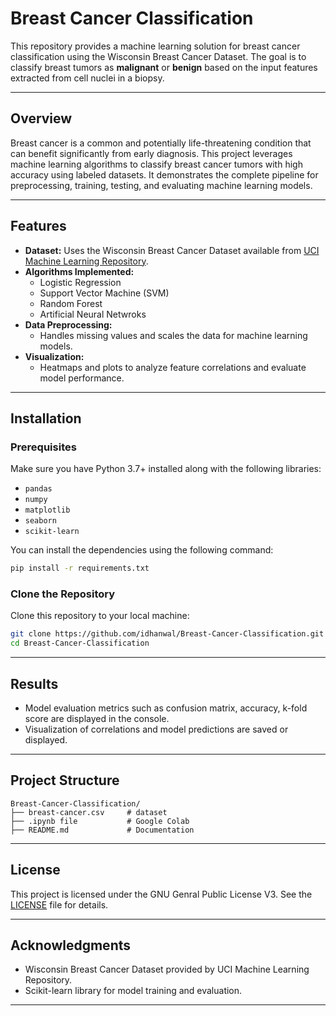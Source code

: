 
# Breast Cancer Classification

This repository provides a machine learning solution for breast cancer classification using the Wisconsin Breast Cancer Dataset. The goal is to classify breast tumors as **malignant** or **benign** based on the input features extracted from cell nuclei in a biopsy.

---

## Overview

Breast cancer is a common and potentially life-threatening condition that can benefit significantly from early diagnosis. This project leverages machine learning algorithms to classify breast cancer tumors with high accuracy using labeled datasets. It demonstrates the complete pipeline for preprocessing, training, testing, and evaluating machine learning models.

---

## Features

- **Dataset:** Uses the Wisconsin Breast Cancer Dataset available from [UCI Machine Learning Repository](https://archive.ics.uci.edu/ml/datasets/Breast+Cancer+Wisconsin+%28Diagnostic%29).
- **Algorithms Implemented:**
  - Logistic Regression
  - Support Vector Machine (SVM)
  - Random Forest
  - Artificial Neural Netwroks
- **Data Preprocessing:**
  - Handles missing values and scales the data for machine learning models.
- **Visualization:**
  - Heatmaps and plots to analyze feature correlations and evaluate model performance.

---

## Installation

### Prerequisites

Make sure you have Python 3.7+ installed along with the following libraries:

- `pandas`
- `numpy`
- `matplotlib`
- `seaborn`
- `scikit-learn`

You can install the dependencies using the following command:

```bash
pip install -r requirements.txt
```

### Clone the Repository

Clone this repository to your local machine:

```bash
git clone https://github.com/idhanwal/Breast-Cancer-Classification.git
cd Breast-Cancer-Classification
```

---

## Results
   - Model evaluation metrics such as confusion matrix, accuracy, k-fold score are displayed in the console.
   - Visualization of correlations and model predictions are saved or displayed.

---

## Project Structure

```
Breast-Cancer-Classification/
├── breast-cancer.csv     # dataset
├── .ipynb file           # Google Colab
├── README.md             # Documentation
```

---

## License

This project is licensed under the GNU Genral Public License V3. See the [LICENSE](LICENSE) file for details.

---

## Acknowledgments

- Wisconsin Breast Cancer Dataset provided by UCI Machine Learning Repository.
- Scikit-learn library for model training and evaluation.

---
